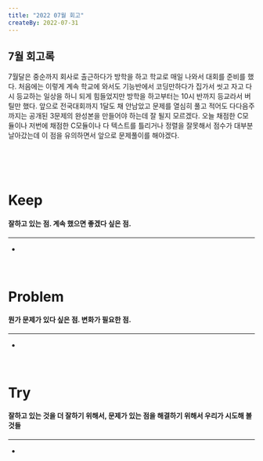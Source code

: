 ```yaml
---
title: "2022 07월 회고"
createBy: 2022-07-31
---
```


## 7월 회고록
7월달은 중순까지 회사로 출근하다가 방학을 하고 학교로 매일 나와서 대회를 준비를 했다. 처음에는 이렇게 계속 학교에 와서도 기능반에서 코딩만하다가 집가서 씻고 자고 다시 등교하는 일상을 하니 되게 힘들었지만 방학을 하고부터는 10시 반까지 등교라서 버틸만 했다. 앞으로 전국대회까지 1달도 채 안남았고 문제를 열심히 풀고 적어도 다다음주까지는 공개된 3문제의 완성본을 만들어야 하는데 잘 될지 모르겠다. 오늘 채점한 C모듈이나 저번에 채점한 C모듈이나 다 텍스트를 틀리거나 정렬을 잘못해서 점수가 대부분 날아갔는데 이 점을 유의하면서 앞으로 문제풀이를 해야겠다.

<br>
<br>
<br>
<br>
<br>

<h1 style="fontSize: 37px; margin: 7px 0px 12px">Keep</h1>

#### 잘하고 있는 점. 계속 했으면 좋겠다 싶은 점.
---
- <p style="fontSize: 17px; fontWeight: bold"></p>
<br>
<br>
<br>

<h1 style="fontSize: 37px; margin: 7px 0px 12px">Problem</h1>

#### 뭔가 문제가 있다 싶은 점. 변화가 필요한 점.
---
- <p style="fontSize: 17px; fontWeight: bold"></p>
<br>
<br>
<br>

<h1 style="fontSize: 37px; margin: 7px 0px 12px">Try</h1>

#### 잘하고 있는 것을 더 잘하기 위해서, 문제가 있는 점을 해결하기 위해서 우리가 시도해 볼 것들
---
- <p style="fontSize: 17px; fontWeight: bold"></p>
<br>

